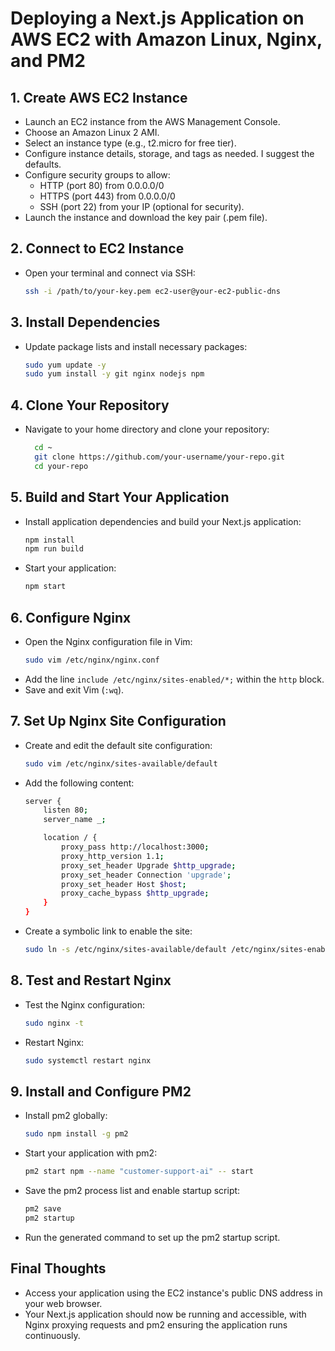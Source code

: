 # Deploying a Next.js Application on AWS EC2 with Amazon Linux, Nginx, and PM2

## 1. Create AWS EC2 Instance
- Launch an EC2 instance from the AWS Management Console.
- Choose an Amazon Linux 2 AMI.
- Select an instance type (e.g., t2.micro for free tier).
- Configure instance details, storage, and tags as needed. I suggest the defaults.
- Configure security groups to allow:
  - HTTP (port 80) from 0.0.0.0/0
  - HTTPS (port 443) from 0.0.0.0/0
  - SSH (port 22) from your IP (optional for security).
- Launch the instance and download the key pair (.pem file).

## 2. Connect to EC2 Instance
- Open your terminal and connect via SSH:
  ```sh
  ssh -i /path/to/your-key.pem ec2-user@your-ec2-public-dns

## 3. Install Dependencies
- Update package lists and install necessary packages:
  ```sh
  sudo yum update -y
  sudo yum install -y git nginx nodejs npm

## 4. Clone Your Repository
- Navigate to your home directory and clone your repository:
  ``` sh
    cd ~
    git clone https://github.com/your-username/your-repo.git
    cd your-repo

## 5. Build and Start Your Application
- Install application dependencies and build your Next.js application:
  ``` sh
  npm install
  npm run build
- Start your application:
  ``` sh
  npm start

## 6. Configure Nginx
- Open the Nginx configuration file in Vim:
  ``` sh
  sudo vim /etc/nginx/nginx.conf
- Add the line `include /etc/nginx/sites-enabled/*;` within the `http` block.
- Save and exit Vim (`:wq`).

## 7. Set Up Nginx Site Configuration
- Create and edit the default site configuration:
  ``` sh
  sudo vim /etc/nginx/sites-available/default

- Add the following content:
  ``` sh
  server {
      listen 80;
      server_name _;

      location / {
          proxy_pass http://localhost:3000;
          proxy_http_version 1.1;
          proxy_set_header Upgrade $http_upgrade;
          proxy_set_header Connection 'upgrade';
          proxy_set_header Host $host;
          proxy_cache_bypass $http_upgrade;
      }
  }

- Create a symbolic link to enable the site:
  ``` sh
  sudo ln -s /etc/nginx/sites-available/default /etc/nginx/sites-enabled/

## 8. Test and Restart Nginx
- Test the Nginx configuration:
  ``` sh
  sudo nginx -t
- Restart Nginx:
  ``` sh
  sudo systemctl restart nginx

## 9.  Install and Configure PM2
- Install pm2 globally:
  ``` sh
  sudo npm install -g pm2
- Start your application with pm2:
  ``` sh
  pm2 start npm --name "customer-support-ai" -- start
- Save the pm2 process list and enable startup script:
  ``` sh
  pm2 save
  pm2 startup
- Run the generated command to set up the pm2 startup script.

## Final Thoughts
- Access your application using the EC2 instance's public DNS address in your web browser.
- Your Next.js application should now be running and accessible, with Nginx proxying requests and pm2 ensuring the application runs continuously.


